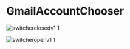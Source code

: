 # GmailAccountChooser
![switcherclosedv1 1](https://cloud.githubusercontent.com/assets/23381860/20314326/e1cf05ca-ab27-11e6-9abf-64525b948ccb.png)

![switcheropenv1 1](https://cloud.githubusercontent.com/assets/23381860/20314325/e1beec80-ab27-11e6-9c87-7d2d706b0a10.png)



